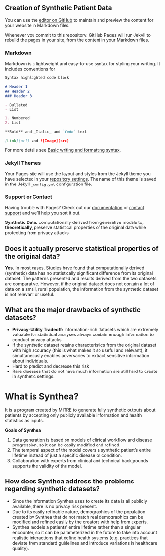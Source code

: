 ## Creation of Synthetic Patient Data 

You can use the [editor on GitHub](https://github.com/aebrower/synthetic_patient_data/edit/gh-pages/index.md) to maintain and preview the content for your website in Markdown files.

Whenever you commit to this repository, GitHub Pages will run [Jekyll](https://jekyllrb.com/) to rebuild the pages in your site, from the content in your Markdown files.

### Markdown

Markdown is a lightweight and easy-to-use syntax for styling your writing. It includes conventions for

```markdown
Syntax highlighted code block

# Header 1
## Header 2
### Header 3

- Bulleted
- List

1. Numbered
2. List

**Bold** and _Italic_ and `Code` text

[Link](url) and ![Image](src)
```

For more details see [Basic writing and formatting syntax](https://docs.github.com/en/github/writing-on-github/getting-started-with-writing-and-formatting-on-github/basic-writing-and-formatting-syntax).

### Jekyll Themes

Your Pages site will use the layout and styles from the Jekyll theme you have selected in your [repository settings](https://github.com/aebrower/synthetic_patient_data/settings/pages). The name of this theme is saved in the Jekyll `_config.yml` configuration file.

### Support or Contact

Having trouble with Pages? Check out our [documentation](https://docs.github.com/categories/github-pages-basics/) or [contact support](https://support.github.com/contact) and we’ll help you sort it out.

**Synthetic Data:** computationally derived from generative models to, **theoretically**, preserve statistical properties of the original data while protecting from privacy attacks

## Does it actually preserve statistical properties of the original data?
**Yes.** In most cases.
Studies have found that computationally derived (synthetic) data has no statistically significant difference from its original dataset.
The patterns presented and results derived from the two datasets are comparative.
However, if the original dataset does not contain a lot of data on a small, rural population, the information from the synthetic dataset is not relevant or useful.

## What are the major drawbacks of synthetic datasets?
- **Privacy-Utility Tradeoff:** information-rich datasets which are extremely valuable for statistical analyses always contain enough information to conduct privacy attacks
- If the synthetic dataset retains characteristics from the original dataset with high accuracy (this is what makes it so useful and relevant), it simultaneously enables adversaries to extract sensitive information about individuals.
- Hard to predict and decrease this risk
- Rare diseases that do not have much information are still hard to create in synthetic settings.

# What is Synthea?
It is a program created by MITRE to generate fully synthetic outputs about patients by accepting only publicly available information and health statistics as inputs.

**Goals of Synthea**
1. Data generation is based on models of clinical workflow and disease progression, so it can be easily modified and refined.
2. The temporal aspect of the model covers a synthetic patient’s entire lifetime instead of just a specific disease or condition.
3. Collaboration with experts from clinical and technical backgrounds supports the validity of the model.

## How does Synthea address the problems regarding synthetic datasets?
- Since the information Synthea uses to create its data is all publicly available, there is no privacy risk present.
- Due to its easily refinable nature, demographics of the population created by Synthea that do not match real demographics can be modified and refined easily by the creators with help from experts.
- Synthea models a patients’ entire lifetime rather than a singular encounter, so it can be parameterized in the future to take into account realistic interactions that define health systems (e.g. practices that deviate from standard guidelines and introduce variations in healthcare quality).

